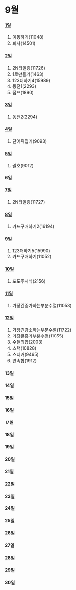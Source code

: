 # 9월



#### [1일](https://github.com/LeeJinHyang/Algorithm/tree/master/Baekjoon%20Oline%20judge/9%EC%9B%94/0901/src)

1. 이동하기(11048)
2. 퇴사(14501)



#### [2일](https://github.com/LeeJinHyang/Algorithm/tree/master/Baekjoon%20Oline%20judge/9%EC%9B%94/0902/src)

1. 2N타일링(11726)
2. 1로만들기(1463)
3. 123더하기4(15989)
4. 동전1(2293)
5. 점프(1890)



#### [3일](https://github.com/LeeJinHyang/Algorithm/tree/master/Baekjoon%20Oline%20judge/9%EC%9B%94/0903/src)

1. 동전2(2294)



#### [4일](https://github.com/LeeJinHyang/Algorithm/tree/master/Baekjoon%20Oline%20judge/9%EC%9B%94/0904/src)

1. 단어뒤집기(9093)



#### [5일](https://github.com/LeeJinHyang/Algorithm/tree/master/Baekjoon%20Oline%20judge/9%EC%9B%94/0905/src)

1. 괄호(9012)



#### 6일



#### [7일](https://github.com/LeeJinHyang/Algorithm/tree/master/Baekjoon%20Oline%20judge/9%EC%9B%94/0907/src)

1. 2N타일링(11727)



#### [8일](https://github.com/LeeJinHyang/Algorithm/tree/master/Baekjoon%20Oline%20judge/9%EC%9B%94/0908/src)

1. 카드구매하기2(16194)



#### [9일](https://github.com/LeeJinHyang/Algorithm/tree/master/Baekjoon%20Oline%20judge/9%EC%9B%94/0909/src)

1. 123더하기5(15990)
2. 카드구매하기(11052)



#### [10일](https://github.com/LeeJinHyang/Algorithm/tree/master/Baekjoon%20Oline%20judge/9%EC%9B%94/0910/src)

1. 포도주시식(2156)



#### [11일](https://github.com/LeeJinHyang/Algorithm/tree/master/Baekjoon%20Oline%20judge/9%EC%9B%94/0911/src)

1. 가장긴증가하는부분수열(11053)



#### [12일](https://github.com/LeeJinHyang/Algorithm/tree/master/Baekjoon%20Oline%20judge/9%EC%9B%94/0912/src)

1. 가장긴감소하는부분수열(11722)
2. 가장큰증가부분수열(11055)
3. 수들의합(2003)
4. 스택(10828)
5. 스티커(9465)
6. 연속합(1912)



#### 13일



#### 14일



#### 15일



#### 16일



#### 17일



#### 18일



#### 19일



#### 20일



#### 21일



#### 22일



#### 23일



#### 24일



#### 25일



#### 26일



#### 27일



#### 28일



#### 29일



#### 30일